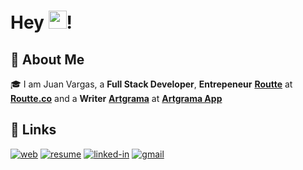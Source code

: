 # Hey <img src="https://media.giphy.com/media/hvRJCLFzcasrR4ia7z/giphy.gif" width="29px" height="29px">!


## 🚀 About Me

🎓 I am Juan Vargas, a **Full Stack Developer**, **Entrepeneur** [**Routte**](https://routte.co/) at [**Routte.co**](https://www.routte.co) and a **Writer** [**Artgrama**](https://www.sae.org/publications/technical-papers/content/2022-01-5058/) at [**Artgrama App**](https://play.google.com/store/apps/details?id=com.thelastclown.artgrama_app&hl=es_419&gl=US)

## 🔗 Links

[![web](https://img.shields.io/badge/Portfolio-5340ff?style=for-the-badge&logo=Google-chrome&logoColor=white)]([https://jpvargas.dev/](https://jpvargasdev.github.io/seasonal-portfolio-card/index.html))
[![resume](https://img.shields.io/badge/Resume-4285F4?style=for-the-badge&logo=read-the-docs&logoColor=white)](https://drive.google.com/file/d/1gdPGUCfF5k_vEiy5hesaeY7hH0m-CAjo/view)
[![linked-in](https://img.shields.io/badge/Linked_In-0077B5?style=for-the-badge&logo=LinkedIn&logoColor=white)](https://www.linkedin.com/in/jp-vargasm/)
[![gmail](https://img.shields.io/badge/Gmail-D14836?style=for-the-badge&logo=Gmail&logoColor=white)](mailto:https://github.com/jpvargasdev)
